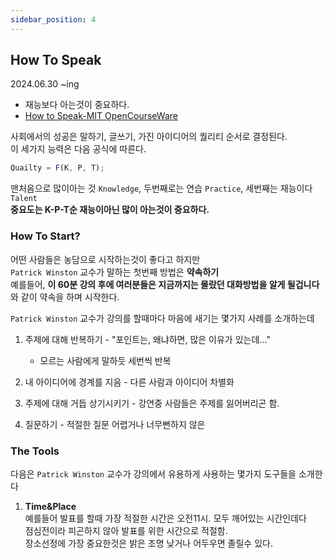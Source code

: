 ```yaml
---
sidebar_position: 4
---
```


## How To Speak

2024.06.30 ~ing

- 재능보다 아는것이 중요하다.
- [How to Speak-MIT OpenCourseWare](https://www.youtube.com/watch?v=Unzc731iCUY)

사회에서의 성공은 말하기, 글쓰기, 가진 아이디어의 퀄리티 순서로 결정된다.  
이 세가지 능력은 다음 공식에 따른다.

```js
Quailty = F(K, P, T);
```

맨처음으로 많이아는 것 `Knowledge`, 두번째로는 연습 `Practice`, 세번째는 재능이다 `Talent`  
**중요도는 K-P-T순 재능이아닌 많이 아는것이 중요하다.**

### How To Start?

어떤 사람들은 농담으로 시작하는것이 좋다고 하지만  
`Patrick Winston` 교수가 말하는 첫번째 방법은 **약속하기**  
예를들어, **이 60분 강의 후에 여러분들은 지금까지는 몰랐던 대화방법을 알게 될겁니다**  
와 같이 약속을 하며 시작한다.

`Patrick Winston` 교수가 강의를 할때마다 마음에 새기는 몇가지 사례를 소개하는데

1. 주제에 대해 반복하기 - "포인트는, 왜냐하면, 많은 이유가 있는데..."

   - 모르는 사람에게 말하듯 세번씩 반복

2. 내 아이디어에 경계를 지음 - 다른 사람과 아이디어 차별화

3. 주제에 대해 거듭 상기시키기 - 강연중 사람들은 주제를 잃어버리곤 함.

4. 질문하기 - 적절한 질문 어렵거나 너무뻔하지 않은

### The Tools

다음은 `Patrick Winston` 교수가 강의에서 유용하게 사용하는 몇가지 도구들을 소개한다

1. **Time&Place**  
   예를들어 발표를 할때 가장 적절한 시간은 오전11시. 모두 깨어있는 시간인데다  
   점심전이라 피곤하지 않아 발표를 위한 시간으로 적절함.  
   장소선정에 가장 중요한것은 밝은 조명 낮거나 어두우면 졸릴수 있다.
